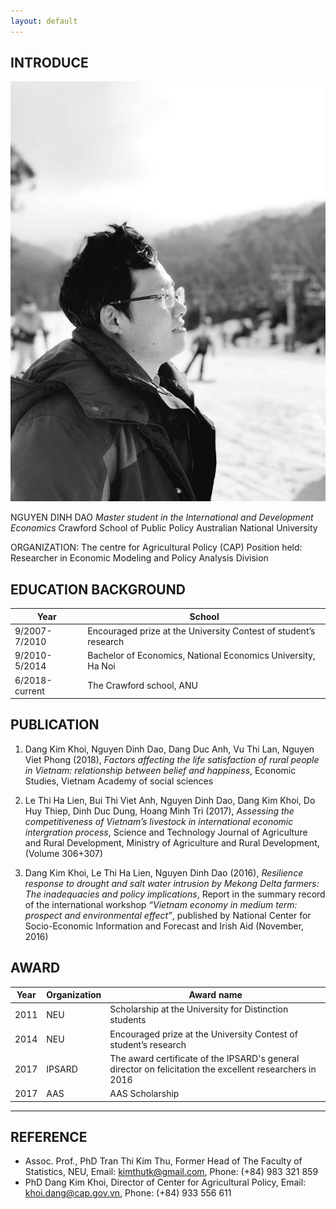 ```yaml
---
layout: default
---
```


## INTRODUCE

<img class="profile-picture" src="daonguyen.jpg">

NGUYEN DINH DAO
*Master student in the International and Development Economics*
Crawford School of Public Policy
Australian National University

ORGANIZATION: The centre for Agricultural Policy (CAP)
Position held: Researcher in Economic Modeling and Policy Analysis Division

                              
## EDUCATION BACKGROUND

Year | School
-----|--------
9/2007-7/2010 | Encouraged prize at the University Contest of student’s research
9/2010-5/2014 | Bachelor of Economics, National Economics University, Ha Noi
6/2018-current| The Crawford school, ANU


## PUBLICATION

1. Dang Kim Khoi, Nguyen Dinh Dao, Dang Duc Anh, Vu Thi Lan, Nguyen Viet Phong (2018), *Factors affecting the life satisfaction of rural people in Vietnam: relationship between belief and happiness*, Economic Studies, Vietnam Academy of social sciences

2. Le Thi Ha Lien, Bui Thi Viet Anh, Nguyen Dinh Dao, Dang Kim Khoi, Do Huy Thiep, Dinh Duc Dung, Hoang Minh Tri (2017), *Assessing the competitiveness of Vietnam’s livestock in international economic intergration process*, Science and Technology Journal of Agriculture and Rural Development, Ministry of Agriculture and Rural Development, (Volume 306+307)

3. Dang Kim Khoi, Le Thi Ha Lien, Nguyen Dinh Dao (2016), *Resilience response to drought and salt water intrusion by Mekong Delta farmers: The inadequacies and policy implications*, Report in the summary record of the international workshop *“Vietnam economy in medium term: prospect and environmental effect”*, published by National Center for Socio-Economic Information and Forecast and Irish Aid (November, 2016)

## AWARD

Year | Organization | Award name
-----|-------|--------
2011 | NEU  | Scholarship at the University for Distinction students
2014 | NEU | Encouraged prize at the University Contest of student’s research
2017 | IPSARD | The award certificate of the IPSARD's general director on felicitation the excellent researchers in 2016
2017 | AAS |  AAS Scholarship

---

## REFERENCE

* Assoc. Prof., PhD Tran Thi Kim Thu, Former Head of The Faculty of Statistics, NEU, Email: kimthutk@gmail.com, Phone: (+84) 983 321 859
* PhD Dang Kim Khoi, Director of Center for Agricultural Policy, Email: khoi.dang@cap.gov.vn, Phone: (+84) 933 556 611





